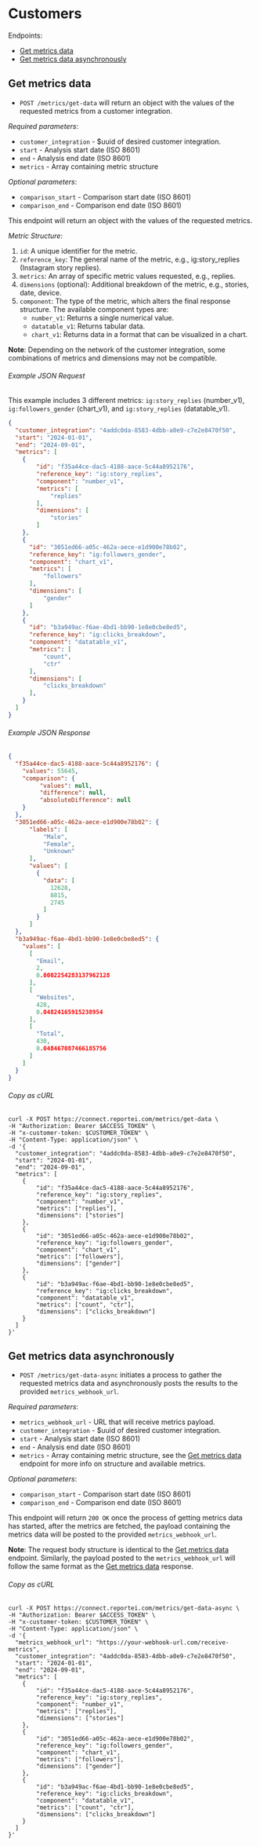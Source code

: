 Customers
======

Endpoints:

- [Get metrics data](#get-metrics-data)
- [Get metrics data asynchronously](#get-metrics-data-async)

Get metrics data
--------------

* `POST /metrics/get-data` will return an object with the values of the requested metrics from a customer integration.

_Required parameters_:

* `customer_integration` - $uuid of desired customer integration.
* `start` - Analysis start date (ISO 8601)
* `end` - Analysis end date (ISO 8601)
* `metrics` - Array containing metric structure

_Optional parameters_:

* `comparison_start` - Comparison start date (ISO 8601)
* `comparison_end` - Comparison end date (ISO 8601)

This endpoint will return an object with the values of the requested metrics.

_Metric Structure_:
1. `id`: A unique identifier for the metric.
1. `reference_key`: The general name of the metric, e.g., ig:story_replies (Instagram story replies).
1. `metrics`: An array of specific metric values requested, e.g., replies.
1. `dimensions` (optional): Additional breakdown of the metric, e.g., stories, date, device.
1. `component`: The type of the metric, which alters the final response structure. The available component types are:
    * `number_v1`: Returns a single numerical value.
    * `datatable_v1`: Returns tabular data.
    * `chart_v1`: Returns data in a format that can be visualized in a chart.

<!-- **For a list of available metrics and dimensions per integration**, see [Metrics](https://github.com/reportei/connect-docs/blob/master/sections/metrics.md#metrics) -->

**Note**: Depending on the network of the customer integration, some combinations of metrics and dimensions may not be compatible.


###### Example JSON Request
This example includes 3 different metrics: `ig:story_replies` (number_v1), `ig:followers_gender` (chart_v1), and `ig:story_replies` (datatable_v1).

``` json
{
  "customer_integration": "4addc0da-8583-4dbb-a0e9-c7e2e8470f50",
  "start": "2024-01-01",
  "end": "2024-09-01",
  "metrics": [
    {
        "id": "f35a44ce-dac5-4188-aace-5c44a8952176",
        "reference_key": "ig:story_replies",
        "component": "number_v1",
        "metrics": [
            "replies"
        ],
        "dimensions": [
            "stories"
        ]
    },
    {       
      "id": "3051ed66-a05c-462a-aece-e1d900e78b02",
      "reference_key": "ig:followers_gender",
      "component": "chart_v1",
      "metrics": [
          "followers"
      ],
      "dimensions": [
          "gender"
      ]
    },
    {
      "id": "b3a949ac-f6ae-4bd1-bb90-1e8e0cbe8ed5",
      "reference_key": "ig:clicks_breakdown",
      "component": "datatable_v1",
      "metrics": [
          "count",
          "ctr"
      ],
      "dimensions": [
          "clicks_breakdown"
      ],
    }
  ]
}
```

###### Example JSON Response

``` json
{   
  "f35a44ce-dac5-4188-aace-5c44a8952176": {
    "values": 55645,
    "comparison": {
         "values": null,
         "difference": null,
         "absoluteDifference": null
    }
  },
  "3051ed66-a05c-462a-aece-e1d900e78b02": {
      "labels": [
          "Male",
          "Female",
          "Unknown"
      ],
      "values": [
        {
          "data": [
            12628,
            8815,
            2745
          ]
        }
      ]
  },
  "b3a949ac-f6ae-4bd1-bb90-1e8e0cbe8ed5": {
    "values": [
      [
        "Email",
        2,
        0.0002254283137962128
      ],
      [
        "Websites",
        428,
        0.04824165915238954
      ],
      [
        "Total",
        430,
        0.048467087466185756
      ]
    ]
  }
}
```

<!-- END GET /metrics/get-data -->
###### Copy as cURL

``` shell
curl -X POST https://connect.reportei.com/metrics/get-data \
-H "Authorization: Bearer $ACCESS_TOKEN" \
-H "x-customer-token: $CUSTOMER_TOKEN" \
-H "Content-Type: application/json" \
-d '{
  "customer_integration": "4addc0da-8583-4dbb-a0e9-c7e2e8470f50",
  "start": "2024-01-01",
  "end": "2024-09-01",
  "metrics": [
    {
        "id": "f35a44ce-dac5-4188-aace-5c44a8952176",
        "reference_key": "ig:story_replies",
        "component": "number_v1",
        "metrics": ["replies"],
        "dimensions": ["stories"]
    },
    {
        "id": "3051ed66-a05c-462a-aece-e1d900e78b02",
        "reference_key": "ig:followers_gender",
        "component": "chart_v1",
        "metrics": ["followers"],
        "dimensions": ["gender"]
    },
    {
        "id": "b3a949ac-f6ae-4bd1-bb90-1e8e0cbe8ed5",
        "reference_key": "ig:clicks_breakdown",
        "component": "datatable_v1",
        "metrics": ["count", "ctr"],
        "dimensions": ["clicks_breakdown"]
    }
  ]
}'
```

Get metrics data asynchronously
--------------

* `POST /metrics/get-data-async` initiates a process to gather the requested metrics data and asynchronously posts the results to the provided `metrics_webhook_url`.

_Required parameters_:

* `metrics_webhook_url` - URL that will receive metrics payload.
* `customer_integration` - $uuid of desired customer integration.
* `start` - Analysis start date (ISO 8601)
* `end` - Analysis end date (ISO 8601)
* `metrics` - Array containing metric structure, see the [Get metrics data](#get-metrics-data) endpoint for more info on structure and available metrics.

_Optional parameters_:

* `comparison_start` - Comparison start date (ISO 8601)
* `comparison_end` - Comparison end date (ISO 8601)

This endpoint will return `200 OK` once the process of getting metrics data has started, after the metrics are fetched, the payload containing the metrics data will be posted to the provided `metrics_webhook_url`.

**Note**: The request body structure is identical to the [Get metrics data](#get-metrics-data) endpoint. Similarly, the payload posted to the `metrics_webhook_url` will follow the same format as the [Get metrics data](#get-metrics-data) response.

<!-- END GET /metrics/get-data -->
###### Copy as cURL

``` shell
curl -X POST https://connect.reportei.com/metrics/get-data-async \
-H "Authorization: Bearer $ACCESS_TOKEN" \
-H "x-customer-token: $CUSTOMER_TOKEN" \
-H "Content-Type: application/json" \
-d '{
  "metrics_webhook_url": "https://your-webhook-url.com/receive-metrics",
  "customer_integration": "4addc0da-8583-4dbb-a0e9-c7e2e8470f50",
  "start": "2024-01-01",
  "end": "2024-09-01",
  "metrics": [
    {
        "id": "f35a44ce-dac5-4188-aace-5c44a8952176",
        "reference_key": "ig:story_replies",
        "component": "number_v1",
        "metrics": ["replies"],
        "dimensions": ["stories"]
    },
    {
        "id": "3051ed66-a05c-462a-aece-e1d900e78b02",
        "reference_key": "ig:followers_gender",
        "component": "chart_v1",
        "metrics": ["followers"],
        "dimensions": ["gender"]
    },
    {
        "id": "b3a949ac-f6ae-4bd1-bb90-1e8e0cbe8ed5",
        "reference_key": "ig:clicks_breakdown",
        "component": "datatable_v1",
        "metrics": ["count", "ctr"],
        "dimensions": ["clicks_breakdown"]
    }
  ]
}'
```
